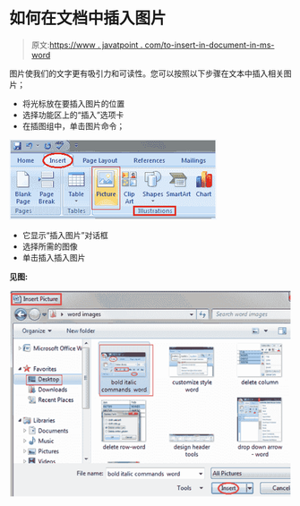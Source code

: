 # 如何在文档中插入图片

> 原文:[https://www . javatpoint . com/to-insert-in-document-in-ms-word](https://www.javatpoint.com/to-insert-picture-in-document-in-ms-word)

图片使我们的文字更有吸引力和可读性。您可以按照以下步骤在文本中插入相关图片；

*   将光标放在要插入图片的位置
*   选择功能区上的“插入”选项卡
*   在插图组中，单击图片命令；

![MS Word How to insert picture in document 1](img/4e49a1c8b0af6e23430063b1c755afbc.png)

*   它显示“插入图片”对话框
*   选择所需的图像
*   单击插入插入图片

**见图:**

![MS Word How to insert picture in document 2](img/54256e91bb8f9c85d1915f9b5dffea8b.png)